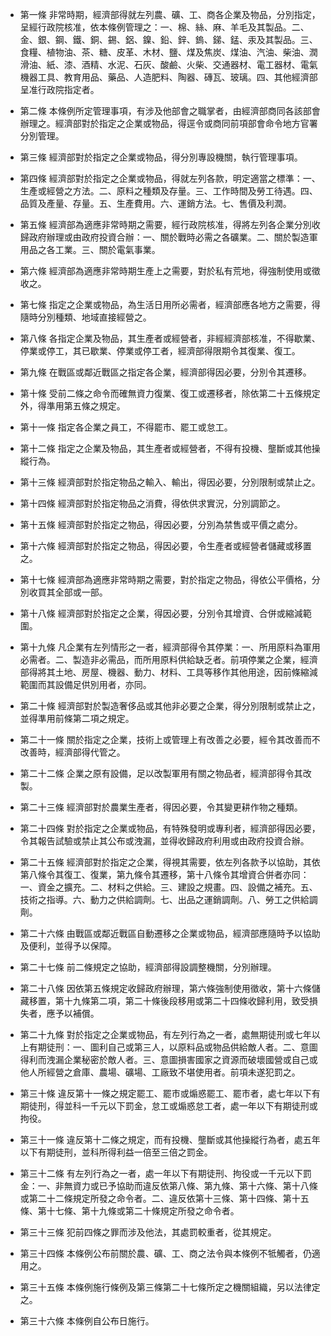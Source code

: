 * 第一條 非常時期，經濟部得就左列農、礦、工、商各企業及物品，分別指定，呈經行政院核准，依本條例管理之：一、棉、絲、麻、羊毛及其製品。二、金、銀、鋼、鐵、銅、錫、鋁、鎳、鉛、鋅、鎢、銻、錳、汞及其製品。三、食糧、植物油、茶、糖、皮革、木材、鹽、煤及焦炭、煤油、汽油、柴油、潤滑油、紙、漆、酒精、水泥、石灰、酸鹼、火柴、交通器材、電工器材、電氣機器工具、教育用品、藥品、人造肥料、陶器、磚瓦、玻璃。四、其他經濟部呈准行政院指定者。

* 第二條 本條例所定管理事項，有涉及他部會之職掌者，由經濟部商同各該部會辦理之。經濟部對於指定之企業或物品，得逕令或商同前項部會命令地方官署分別管理。

* 第三條 經濟部對於指定之企業或物品，得分別專設機關，執行管理事項。

* 第四條 經濟部對於指定之企業或物品，得就左列各款，明定適當之標準：一、生產或經營之方法。二、原料之種類及存量。三、工作時間及勞工待遇。四、品質及產量、存量。五、生產費用。六、運銷方法。七、售價及利潤。

* 第五條 經濟部為適應非常時期之需要，經行政院核准，得將左列各企業分別收歸政府辦理或由政府投資合辦：一、關於戰時必需之各礦業。二、關於製造軍用品之各工業。三、關於電氣事業。

* 第六條 經濟部為適應非常時期生產上之需要，對於私有荒地，得強制使用或徵收之。

* 第七條 指定之企業或物品，為生活日用所必需者，經濟部應各地方之需要，得隨時分別種類、地域直接經營之。

* 第八條 各指定企業及物品，其生產者或經營者，非經經濟部核准，不得歇業、停業或停工，其已歇業、停業或停工者，經濟部得限期令其復業、復工。

* 第九條 在戰區或鄰近戰區之指定各企業，經濟部得因必要，分別令其遷移。

* 第十條 受前二條之命令而確無資力復業、復工或遷移者，除依第二十五條規定外，得準用第五條之規定。

* 第十一條 指定各企業之員工，不得罷市、罷工或怠工。

* 第十二條 指定之企業及物品，其生產者或經營者，不得有投機、壟斷或其他操縱行為。

* 第十三條 經濟部對於指定物品之輸入、輸出，得因必要，分別限制或禁止之。

* 第十四條 經濟部對於指定物品之消費，得依供求實況，分別調節之。

* 第十五條 經濟部對於指定之物品，得因必要，分別為禁售或平價之處分。

* 第十六條 經濟部對於指定之物品，得因必要，令生產者或經營者儲藏或移置之。

* 第十七條 經濟部為適應非常時期之需要，對於指定之物品，得依公平價格，分別收買其全部或一部。

* 第十八條 經濟部對於指定之企業，得因必要，分別令其增資、合併或縮減範圍。

* 第十九條 凡企業有左列情形之一者，經濟部得令其停業：一、所用原料為軍用必需者。二、製造非必需品，而所用原料供給缺乏者。前項停業之企業，經濟部得將其土地、房屋、機器、動力、材料、工具等移作其他用途，因前條縮減範圍而其設備足供別用者，亦同。

* 第二十條 經濟部對於製造奢侈品或其他非必要之企業，得分別限制或禁止之，並得準用前條第二項之規定。

* 第二十一條 關於指定之企業，技術上或管理上有改善之必要，經令其改善而不改善時，經濟部得代管之。

* 第二十二條 企業之原有設備，足以改製軍用有關之物品者，經濟部得令其改製。

* 第二十三條 經濟部對於農業生產者，得因必要，令其變更耕作物之種類。

* 第二十四條 對於指定之企業或物品，有特殊發明或專利者，經濟部得因必要，令其報告試驗或禁止其公布或洩漏，並得收歸政府利用或由政府投資合辦。

* 第二十五條 經濟部對於指定之企業，得視其需要，依左列各款予以協助，其依第八條令其復工、復業，第九條令其遷移，第十八條令其增資合併者亦同：一、資金之擴充。二、材料之供給。三、建設之規畫。四、設備之補充。五、技術之指導。六、動力之供給調劑。七、出品之運銷調劑。八、勞工之供給調劑。

* 第二十六條 由戰區或鄰近戰區自動遷移之企業或物品，經濟部應隨時予以協助及便利，並得予以保障。

* 第二十七條 前二條規定之協助，經濟部得設調整機關，分別辦理。

* 第二十八條 因依第五條規定收歸政府辦理，第六條強制使用徵收，第十六條儲藏移置，第十九條第二項，第二十條後段移用或第二十四條收歸利用，致受損失者，應予以補償。

* 第二十九條 對於指定之企業或物品，有左列行為之一者，處無期徒刑或七年以上有期徒刑：一、圖利自己或第三人，以原料品或物品供給敵人者。二、意圖得利而洩漏企業秘密於敵人者。三、意圖損害國家之資源而破壞國營或自己或他人所經營之倉庫、農場、礦場、工廠致不堪使用者。前項未遂犯罰之。

* 第三十條 違反第十一條之規定罷工、罷市或煽惑罷工、罷市者，處七年以下有期徒刑，得並科一千元以下罰金，怠工或煽惑怠工者，處一年以下有期徒刑或拘役。

* 第三十一條 違反第十二條之規定，而有投機、壟斷或其他操縱行為者，處五年以下有期徒刑，並科所得利益一倍至三倍之罰金。

* 第三十二條 有左列行為之一者，處一年以下有期徒刑、拘役或一千元以下罰金：一、非無資力或已予協助而違反依第八條、第九條、第十六條、第十八條或第二十二條規定所發之命令者。二、違反依第十三條、第十四條、第十五條、第十七條、第十九條或第二十條規定所發之命令者。

* 第三十三條 犯前四條之罪而涉及他法，其處罰較重者，從其規定。

* 第三十四條 本條例公布前關於農、礦、工、商之法令與本條例不牴觸者，仍適用之。

* 第三十五條 本條例施行條例及第三條第二十七條所定之機關組織，另以法律定之。

* 第三十六條 本條例自公布日施行。

